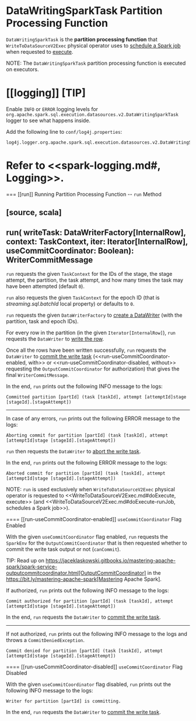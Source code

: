 # DataWritingSparkTask Partition Processing Function

`DataWritingSparkTask` is the **partition processing function** that `WriteToDataSourceV2Exec` physical operator uses to [schedule a Spark job](physical-operators/WriteToDataSourceV2Exec.md#doExecute-runJob) when requested to [execute](physical-operators/WriteToDataSourceV2Exec.md#doExecute).

NOTE: The `DataWritingSparkTask` partition processing function is executed on executors.

[[logging]]
[TIP]
====
Enable `INFO` or `ERROR` logging levels for `org.apache.spark.sql.execution.datasources.v2.DataWritingSparkTask` logger to see what happens inside.

Add the following line to `conf/log4j.properties`:

```
log4j.logger.org.apache.spark.sql.execution.datasources.v2.DataWritingSparkTask=INFO
```

Refer to <<spark-logging.md#, Logging>>.
====

=== [[run]] Running Partition Processing Function -- `run` Method

[source, scala]
----
run(
  writeTask: DataWriterFactory[InternalRow],
  context: TaskContext,
  iter: Iterator[InternalRow],
  useCommitCoordinator: Boolean): WriterCommitMessage
----

`run` requests the given `TaskContext` for the IDs of the stage, the stage attempt, the partition, the task attempt, and how many times the task may have been attempted (default `0`).

`run` also requests the given `TaskContext` for the epoch ID (that is *streaming.sql.batchId* local property) or defaults to `0`.

`run` requests the given `DataWriterFactory` to [create a DataWriter](connector/DataWriterFactory.md#createDataWriter) (with the partition, task and epoch IDs).

For every row in the partition (in the given `Iterator[InternalRow]`), `run` requests the `DataWriter` to [write the row](connector/DataWriter.md#write).

Once all the rows have been written successfully, `run` requests the `DataWriter` to [commit the write task](connector/DataWriter.md#commit) (<<run-useCommitCoordinator-enabled, with>> or <<run-useCommitCoordinator-disabled, without>> requesting the `OutputCommitCoordinator` for authorization) that gives the final `WriterCommitMessage`.

In the end, `run` prints out the following INFO message to the logs:

```text
Committed partition [partId] (task [taskId], attempt [attemptId]stage [stageId].[stageAttempt])
```

---

In case of any errors, `run` prints out the following ERROR message to the logs:

```
Aborting commit for partition [partId] (task [taskId], attempt [attemptId]stage [stageId].[stageAttempt])
```

`run` then requests the `DataWriter` to [abort the write task](connector/DataWriter.md#abort).

In the end, `run` prints out the following ERROR message to the logs:

```
Aborted commit for partition [partId] (task [taskId], attempt [attemptId]stage [stageId].[stageAttempt])
```

NOTE: `run` is used exclusively when `WriteToDataSourceV2Exec` physical operator is requested to <<WriteToDataSourceV2Exec.md#doExecute, execute>> (and <<WriteToDataSourceV2Exec.md#doExecute-runJob, schedules a Spark job>>).

==== [[run-useCommitCoordinator-enabled]] `useCommitCoordinator` Flag Enabled

With the given `useCommitCoordinator` flag enabled, `run` requests the `SparkEnv` for the `OutputCommitCoordinator` that is then requested whether to commit the write task output or not (`canCommit`).

TIP: Read up on https://jaceklaskowski.gitbooks.io/mastering-apache-spark/spark-service-outputcommitcoordinator.html[OutputCommitCoordinator] in the https://bit.ly/mastering-apache-spark[Mastering Apache Spark].

If authorized, `run` prints out the following INFO message to the logs:

```
Commit authorized for partition [partId] (task [taskId], attempt [attemptId]stage [stageId].[stageAttempt])
```

In the end, `run` requests the `DataWriter` to [commit the write task](connector/DataWriter.md#commit).

---

If not authorized, `run` prints out the following INFO message to the logs and throws a `CommitDeniedException`.

```
Commit denied for partition [partId] (task [taskId], attempt [attemptId]stage [stageId].[stageAttempt])
```

==== [[run-useCommitCoordinator-disabled]] `useCommitCoordinator` Flag Disabled

With the given `useCommitCoordinator` flag disabled, `run` prints out the following INFO message to the logs:

```text
Writer for partition [partId] is committing.
```

In the end, `run` requests the `DataWriter` to [commit the write task](connector/DataWriter.md#commit).
